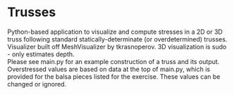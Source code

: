 # Trusses
Python-based application to visualize and compute stresses in a 2D or 3D truss following standard statically-determinate (or overdetermined) trusses.   
Visualizer built off MeshVisualizer by tkrasnoperov. 3D visualization is sudo - only estimates depth.  
Please see main.py for an example construction of a truss and its output.   
Overstressed values are based on data at the top of main.py, which is provided for the balsa pieces listed for the exercise. These values can be changed or ignored.
